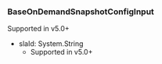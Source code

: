 ### BaseOnDemandSnapshotConfigInput
Supported in v5.0+

- slaId: System.String
  - Supported in v5.0+
